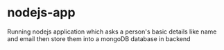 # nodejs-app
Running nodejs application which asks a person's basic details like name and email then store them into a mongoDB database in backend
